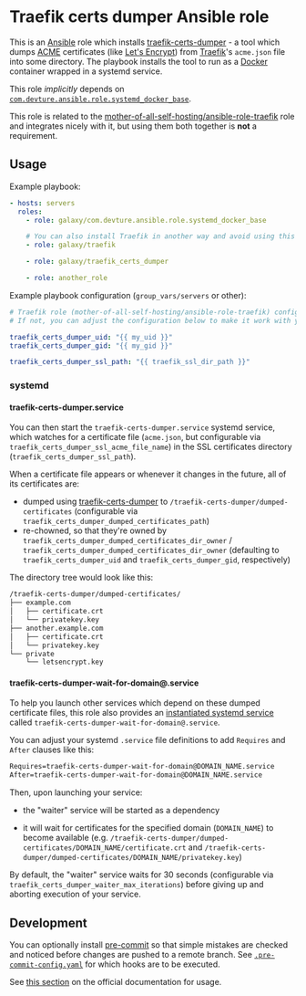 <!--
SPDX-FileCopyrightText: 2023 Slavi Pantaleev

SPDX-License-Identifier: AGPL-3.0-or-later
-->

# Traefik certs dumper Ansible role

This is an [Ansible](https://www.ansible.com/) role which installs [traefik-certs-dumper](https://github.com/ldez/traefik-certs-dumper) - a tool which dumps [ACME](https://en.wikipedia.org/wiki/Automatic_Certificate_Management_Environment) certificates (like [Let's Encrypt](https://letsencrypt.org/)) from [Traefik](https://traefik.io/)'s `acme.json` file into some directory. The playbook installs the tool to run as a [Docker](https://www.docker.com/) container wrapped in a systemd service.

This role *implicitly* depends on [`com.devture.ansible.role.systemd_docker_base`](https://github.com/devture/com.devture.ansible.role.systemd_docker_base).

This role is related to the [mother-of-all-self-hosting/ansible-role-traefik](https://github.com/mother-of-all-self-hosting/ansible-role-traefik) role and integrates nicely with it, but using them both together is **not** a requirement.

## Usage

Example playbook:

```yaml
- hosts: servers
  roles:
    - role: galaxy/com.devture.ansible.role.systemd_docker_base

    # You can also install Traefik in another way and avoid using this role.
    - role: galaxy/traefik

    - role: galaxy/traefik_certs_dumper

    - role: another_role
```

Example playbook configuration (`group_vars/servers` or other):

```yaml
# Traefik role (mother-of-all-self-hosting/ansible-role-traefik) configuration here, if you're using it.
# If not, you can adjust the configuration below to make it work with your own Traefik server.

traefik_certs_dumper_uid: "{{ my_uid }}"
traefik_certs_dumper_gid: "{{ my_gid }}"

traefik_certs_dumper_ssl_path: "{{ traefik_ssl_dir_path }}"
```

### systemd

#### traefik-certs-dumper.service

You can then start the `traefik-certs-dumper.service` systemd service, which watches for a certificate file (`acme.json`, but configurable via `traefik_certs_dumper_ssl_acme_file_name`) in the SSL certificates directory (`traefik_certs_dumper_ssl_path`).

When a certificate file appears or whenever it changes in the future, all of its certificates are:

- dumped using [traefik-certs-dumper](https://github.com/ldez/traefik-certs-dumper) to `/traefik-certs-dumper/dumped-certificates` (configurable via `traefik_certs_dumper_dumped_certificates_path`)
- re-chowned, so that they're owned by `traefik_certs_dumper_dumped_certificates_dir_owner` / `traefik_certs_dumper_dumped_certificates_dir_owner` (defaulting to `traefik_certs_dumper_uid` and `traefik_certs_dumper_gid`, respectively)

The directory tree would look like this:

```txt
/traefik-certs-dumper/dumped-certificates/
├── example.com
│   ├── certificate.crt
│   └── privatekey.key
├── another.example.com
│   ├── certificate.crt
│   └── privatekey.key
└── private
    └── letsencrypt.key
```

#### traefik-certs-dumper-wait-for-domain@.service

To help you launch other services which depend on these dumped certificate files, this role also provides an [instantiated systemd service](https://www.freedesktop.org/software/systemd/man/systemd.service.html#Service%20Templates) called `traefik-certs-dumper-wait-for-domain@.service`.

You can adjust your systemd `.service` file definitions to add `Requires` and `After` clauses like this:

```txt
Requires=traefik-certs-dumper-wait-for-domain@DOMAIN_NAME.service
After=traefik-certs-dumper-wait-for-domain@DOMAIN_NAME.service
```

Then, upon launching your service:

- the "waiter" service will be started as a dependency

- it will wait for certificates for the specified domain (`DOMAIN_NAME`) to become available (e.g. `/traefik-certs-dumper/dumped-certificates/DOMAIN_NAME/certificate.crt` and `/traefik-certs-dumper/dumped-certificates/DOMAIN_NAME/privatekey.key`)

By default, the "waiter" service waits for 30 seconds (configurable via `traefik_certs_dumper_waiter_max_iterations`) before giving up and aborting execution of your service.

## Development

You can optionally install [pre-commit](https://pre-commit.com/) so that simple mistakes are checked and noticed before changes are pushed to a remote branch. See [`.pre-commit-config.yaml`](./.pre-commit-config.yaml) for which hooks are to be executed.

See [this section](https://pre-commit.com/#usage) on the official documentation for usage.
